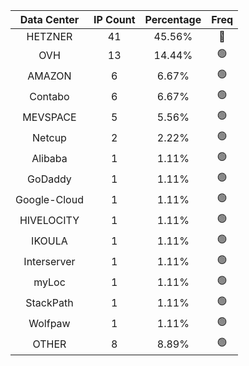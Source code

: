 | Data Center | IP Count | Percentage | Freq |
|:------------:|:--------:|:-----------:|:-----:|
| HETZNER | 41 | 45.56% | 🔴 |
| OVH | 13 | 14.44% | 🟢 |
| AMAZON | 6 | 6.67% | 🟢 |
| Contabo | 6 | 6.67% | 🟢 |
| MEVSPACE | 5 | 5.56% | 🟢 |
| Netcup | 2 | 2.22% | 🟢 |
| Alibaba | 1 | 1.11% | 🟢 |
| GoDaddy | 1 | 1.11% | 🟢 |
| Google-Cloud | 1 | 1.11% | 🟢 |
| HIVELOCITY | 1 | 1.11% | 🟢 |
| IKOULA | 1 | 1.11% | 🟢 |
| Interserver | 1 | 1.11% | 🟢 |
| myLoc | 1 | 1.11% | 🟢 |
| StackPath | 1 | 1.11% | 🟢 |
| Wolfpaw | 1 | 1.11% | 🟢 |
| OTHER | 8 | 8.89% | 🟢 |